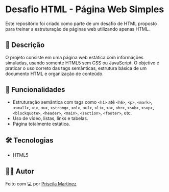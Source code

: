 # Desafio HTML - Página Web Simples

Este repositório foi criado como parte de um desafio de HTML proposto para treinar a estruturação de páginas web utilizando apenas HTML.


## 📄 Descrição

O projeto consiste em uma página web estática com informações simuladas, usando somente HTML5 sem CSS ou JavaScript. O objetivo é praticar o uso correto das tags semânticas, estrutura básica de um documento HTML e organização de conteúdo.


## 🚀 Funcionalidades

- Estruturação semântica com tags como `<h1>` até `<h6>`, `<p>`, `<mark>`, `<small>`, `<i>`, `<u>`, `<strong>`, `<ol>`, `<ul>`, `<li>`, `<a>`, `<hr>`, `<sub>`, `<sup>`, `<blockquote>`, `<header>`, `<main>`, `<section>`, `<footer>`, etc.
- Uso de vídeo, listas, links e tabelas.
- Página totalmente estática.


## 🛠️ Tecnologias

- HTML5


## 👩‍💻 Autor

Feito com 💻 por [Priscila Martinez](https://github.com/Priscila-Martinez)

